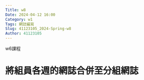 ```yaml
---
Title: w8
Date: 2024-04-12 16:00
Category: w1
Tags: 網誌編寫
Slug: 41123105_2024-Spring-w8
Author: 41123105
---
```


w6課程

<!-- PELICAN_END_SUMMARY -->

# 將組員各週的網誌合併至分組網誌

